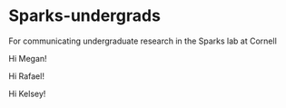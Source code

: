 # Sparks-undergrads
For communicating undergraduate research in the Sparks lab at Cornell

Hi Megan!

Hi Rafael!

Hi Kelsey!